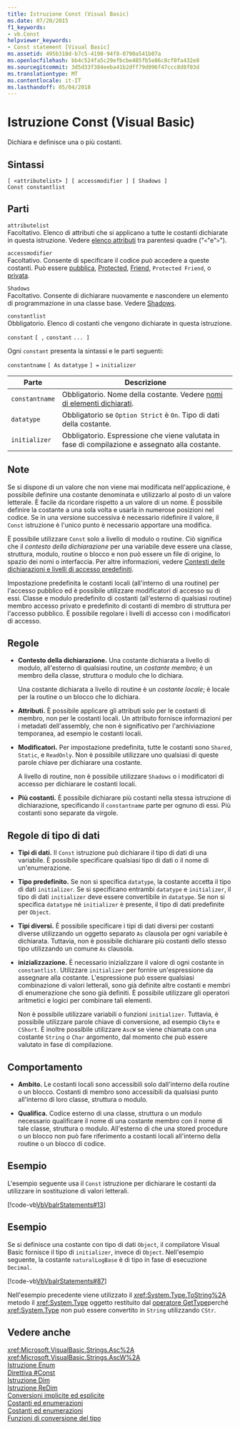 ```yaml
---
title: Istruzione Const (Visual Basic)
ms.date: 07/20/2015
f1_keywords:
- vb.Const
helpviewer_keywords:
- Const statement [Visual Basic]
ms.assetid: 495b318d-b7c5-4198-94f8-0790a541b07a
ms.openlocfilehash: bb4c524fa5c29efbcbe485fb5e86c8cf0fa432e8
ms.sourcegitcommit: 3d5d33f384eeba41b2dff79d096f47ccc8d8f03d
ms.translationtype: MT
ms.contentlocale: it-IT
ms.lasthandoff: 05/04/2018
---
```

# <a name="const-statement-visual-basic"></a>Istruzione Const (Visual Basic)
Dichiara e definisce una o più costanti.  
  
## <a name="syntax"></a>Sintassi  
  
```  
[ <attributelist> ] [ accessmodifier ] [ Shadows ]   
Const constantlist  
```  
  
## <a name="parts"></a>Parti  
 `attributelist`  
 Facoltativo. Elenco di attributi che si applicano a tutte le costanti dichiarate in questa istruzione. Vedere [elenco attributi](../../../visual-basic/language-reference/statements/attribute-list.md) tra parentesi quadre ("`<`"e"`>`").  
  
 `accessmodifier`  
 Facoltativo. Consente di specificare il codice può accedere a queste costanti. Può essere [pubblica](../../../visual-basic/language-reference/modifiers/public.md), [Protected](../../../visual-basic/language-reference/modifiers/protected.md), [Friend](../../../visual-basic/language-reference/modifiers/friend.md), `Protected Friend`, o [privata](../../../visual-basic/language-reference/modifiers/private.md).  
  
 `Shadows`  
 Facoltativo. Consente di dichiarare nuovamente e nascondere un elemento di programmazione in una classe base. Vedere [Shadows](../../../visual-basic/language-reference/modifiers/shadows.md).  
  
 `constantlist`  
 Obbligatorio. Elenco di costanti che vengono dichiarate in questa istruzione.  
  
 `constant` `[ ,` `constant` `... ]`  
  
 Ogni `constant` presenta la sintassi e le parti seguenti:  
  
 `constantname` `[ As` `datatype` `] =` `initializer`  
  
|Parte|Descrizione|  
|----------|-----------------|  
|`constantname`|Obbligatorio. Nome della costante. Vedere [nomi di elementi dichiarati](../../../visual-basic/programming-guide/language-features/declared-elements/declared-element-names.md).|  
|`datatype`|Obbligatorio se `Option Strict` è `On`. Tipo di dati della costante.|  
|`initializer`|Obbligatorio. Espressione che viene valutata in fase di compilazione e assegnato alla costante.|  
  
## <a name="remarks"></a>Note  
 Se si dispone di un valore che non viene mai modificata nell'applicazione, è possibile definire una costante denominata e utilizzarlo al posto di un valore letterale. È facile da ricordare rispetto a un valore di un nome. È possibile definire la costante a una sola volta e usarla in numerose posizioni nel codice. Se in una versione successiva è necessario ridefinire il valore, il `Const` istruzione è l'unico punto è necessario apportare una modifica.  
  
 È possibile utilizzare `Const` solo a livello di modulo o routine. Ciò significa che il *contesto della dichiarazione* per una variabile deve essere una classe, struttura, modulo, routine o blocco e non può essere un file di origine, lo spazio dei nomi o interfaccia. Per altre informazioni, vedere [Contesti delle dichiarazioni e livelli di accesso predefiniti](../../../visual-basic/language-reference/statements/declaration-contexts-and-default-access-levels.md).  
  
 Impostazione predefinita le costanti locali (all'interno di una routine) per l'accesso pubblico ed è possibile utilizzare modificatori di accesso su di essi. Classe e modulo predefinito di costanti (all'esterno di qualsiasi routine) membro accesso privato e predefinito di costanti di membro di struttura per l'accesso pubblico. È possibile regolare i livelli di accesso con i modificatori di accesso.  
  
## <a name="rules"></a>Regole  
  
-   **Contesto della dichiarazione.** Una costante dichiarata a livello di modulo, all'esterno di qualsiasi routine, un *costante membro*; è un membro della classe, struttura o modulo che lo dichiara.  
  
     Una costante dichiarata a livello di routine è un *costante locale*; è locale per la routine o un blocco che lo dichiara.  
  
-   **Attributi.** È possibile applicare gli attributi solo per le costanti di membro, non per le costanti locali. Un attributo fornisce informazioni per i metadati dell'assembly, che non è significativo per l'archiviazione temporanea, ad esempio le costanti locali.  
  
-   **Modificatori.** Per impostazione predefinita, tutte le costanti sono `Shared`, `Static`, e `ReadOnly`. Non è possibile utilizzare uno qualsiasi di queste parole chiave per dichiarare una costante.  
  
     A livello di routine, non è possibile utilizzare `Shadows` o i modificatori di accesso per dichiarare le costanti locali.  
  
-   **Più costanti.** È possibile dichiarare più costanti nella stessa istruzione di dichiarazione, specificando il `constantname` parte per ognuno di essi. Più costanti sono separate da virgole.  
  
## <a name="data-type-rules"></a>Regole di tipo di dati  
  
-   **Tipi di dati.** Il `Const` istruzione può dichiarare il tipo di dati di una variabile. È possibile specificare qualsiasi tipo di dati o il nome di un'enumerazione.  
  
-   **Tipo predefinito.** Se non si specifica `datatype`, la costante accetta il tipo di dati `initializer`. Se si specificano entrambi `datatype` e `initializer`, il tipo di dati `initializer` deve essere convertibile in `datatype`. Se non si specifica `datatype` né `initializer` è presente, il tipo di dati predefinite per `Object`.  
  
-   **Tipi diversi.** È possibile specificare i tipi di dati diversi per costanti diverse utilizzando un oggetto separato `As` clausola per ogni variabile è dichiarata. Tuttavia, non è possibile dichiarare più costanti dello stesso tipo utilizzando un comune `As` clausola.  
  
-   **inizializzazione.** È necessario inizializzare il valore di ogni costante in `constantlist`. Utilizzare `initializer` per fornire un'espressione da assegnare alla costante. L'espressione può essere qualsiasi combinazione di valori letterali, sono già definite altre costanti e membri di enumerazione che sono già definiti. È possibile utilizzare gli operatori aritmetici e logici per combinare tali elementi.  
  
     Non è possibile utilizzare variabili o funzioni `initializer`. Tuttavia, è possibile utilizzare parole chiave di conversione, ad esempio `CByte` e `CShort`. È inoltre possibile utilizzare `AscW` se viene chiamata con una costante `String` o `Char` argomento, dal momento che può essere valutato in fase di compilazione.  
  
## <a name="behavior"></a>Comportamento  
  
-   **Ambito.** Le costanti locali sono accessibili solo dall'interno della routine o un blocco. Costanti di membro sono accessibili da qualsiasi punto all'interno di loro classe, struttura o modulo.  
  
-   **Qualifica.** Codice esterno di una classe, struttura o un modulo necessario qualificare il nome di una costante membro con il nome di tale classe, struttura o modulo. All'esterno di che una stored procedure o un blocco non può fare riferimento a costanti locali all'interno della routine o un blocco di codice.  
  
## <a name="example"></a>Esempio  
 L'esempio seguente usa il `Const` istruzione per dichiarare le costanti da utilizzare in sostituzione di valori letterali.  
  
 [!code-vb[VbVbalrStatements#13](../../../visual-basic/language-reference/error-messages/codesnippet/VisualBasic/const-statement_1.vb)]  
  
## <a name="example"></a>Esempio  
 Se si definisce una costante con tipo di dati `Object`, il compilatore Visual Basic fornisce il tipo di `initializer`, invece di `Object`. Nell'esempio seguente, la costante `naturalLogBase` è di tipo in fase di esecuzione `Decimal`.  
  
 [!code-vb[VbVbalrStatements#87](../../../visual-basic/language-reference/error-messages/codesnippet/VisualBasic/const-statement_2.vb)]  
  
 Nell'esempio precedente viene utilizzato il <xref:System.Type.ToString%2A> metodo il <xref:System.Type> oggetto restituito dal [operatore GetType](../../../visual-basic/language-reference/operators/gettype-operator.md)perché <xref:System.Type> non può essere convertito in `String` utilizzando `CStr`.  
  
## <a name="see-also"></a>Vedere anche  
 <xref:Microsoft.VisualBasic.Strings.Asc%2A>  
 <xref:Microsoft.VisualBasic.Strings.AscW%2A>  
 [Istruzione Enum](../../../visual-basic/language-reference/statements/enum-statement.md)  
 [Direttiva #Const](../../../visual-basic/language-reference/directives/const-directive.md)  
 [Istruzione Dim](../../../visual-basic/language-reference/statements/dim-statement.md)  
 [Istruzione ReDim](../../../visual-basic/language-reference/statements/redim-statement.md)  
 [Conversioni implicite ed esplicite](../../../visual-basic/programming-guide/language-features/data-types/implicit-and-explicit-conversions.md)  
 [Costanti ed enumerazioni](../../../visual-basic/programming-guide/language-features/constants-enums/index.md)  
 [Costanti ed enumerazioni](../../../visual-basic/language-reference/constants-and-enumerations.md)  
 [Funzioni di conversione del tipo](../../../visual-basic/language-reference/functions/type-conversion-functions.md)

